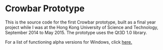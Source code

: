 Crowbar Prototype
=================

This is the source code for the first Crowbar prototype, built as a final year project while I was at the Hong Kong University of Science and Technology, September 2014 to May 2015. The prototype uses the Qt3D 1.0 library.

For a list of functioning alpha versions for Windows, click [here.](https://www.dropbox.com/sh/lqzdodjqdk5kkge/AABdroZ0LKZPwEs5e4yJYZbYa?dl=0)
